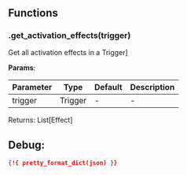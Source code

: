 # 

## Functions


### .get_activation_effects(trigger)

Get all activation effects in a Trigger]




**Params**:

| Parameter | Type | Default | Description |
| --------- | ---- | ------- | ----------- |
| trigger | Trigger | - | - |

Returns: List[Effect]


 
## Debug:
```json
{!{ pretty_format_dict(json) }}
```